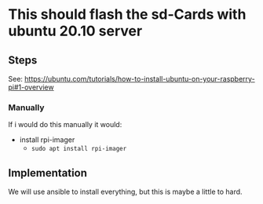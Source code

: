 # This should flash the sd-Cards with ubuntu 20.10 server

## Steps
See:
https://ubuntu.com/tutorials/how-to-install-ubuntu-on-your-raspberry-pi#1-overview

### Manually

If i would do this manually it would:

- install rpi-imager 
  - `sudo apt install rpi-imager`



## Implementation

We will use ansible to install everything, but this is maybe a little to hard.